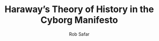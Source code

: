 ---
title:  Haraway’s Theory of History in the Cyborg Manifesto
author: Rob Safar
exturl: https://medium.com/cool-media/haraway-s-theory-of-history-in-the-cyborg-manifesto-9a85faa0a1e9
extimage: https://cdn-images-1.medium.com/max/1268/1*PkrwcnYl-hVXZOJhxxKIjw.jpeg
---